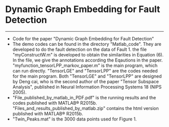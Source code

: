 # Dynamic Graph Embedding for Fault Detection

----------
- Code for the paper "Dynamic Graph Embedding for Fault Detection"
- The demo codes can be found in the directory "Matlab_code". They are developed to do the fault detection on the data of Fault 1. the file "myConstructW.m" is developed to obtain the similarities in Equation (6). In the file, we give the annotations according the Eqautions in the paper. "myfunction_tensorLPP_markov_paper.m" is the main program, which can run directly. "TensorLGE" and "TensorLPP" are the codes needed for the main program. Both "TensorLGE" and "TensorLPP" are designed by Deng cai, who is the second author of the paper "Tensor Subspace Analysis", published in Neural Information Processing Systems 18 (NIPS 2005).
- "File_published_by_matlab_in_PDF.pdf" is the running results and the codes published with MATLAB® R2015b. "Files_and_results_published_by_matlab.zip" contains the html version published with MATLAB® R2015b.
- "Twin_Peaks.mat" is the 3000 data points used for Figure 1. 